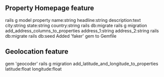 ## Property Homepage feature
rails g model property name:string headline:string description:text city:string state:string country:string
rails db:migrate
rails g migration add_address_columns_to_properties address_1:string address_2:string
rails db:migrate
rails db:seed
Added 'faker' gem to Gemfile

## Geolocation feature
gem 'geocoder'
rails g migration add_latitude_and_longitude_to_properties latitude:float longitude:float 
